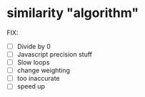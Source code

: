 # similarity "algorithm"

FIX:

- [ ] Divide by 0
- [ ] Javascript precision stuff
- [ ] Slow loops
- [ ] change weighting
- [ ] too inaccurate
- [ ] speed up
